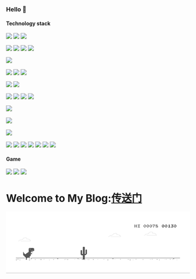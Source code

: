 ### Hello 👋

<!-- [![Anurag's github stats](https://github-readme-stats.vercel.app/api?username=piaohan&show_icons=true&theme=onedark)](https://blog.mypzh.com)&ensp; -->

#### Technology stack
[![](https://img.shields.io/badge/-Linux-fcc624?style=flat-square&logo=linux&logoColor=white)]()
[![](https://img.shields.io/badge/-macOS-292e33?style=flat-square&logo=apple&logoColor=ffffff)]()
[![](https://img.shields.io/badge/-Windows-2376bc?style=flat-square&logo=windows&logoColor=ffffff)]()

[![](https://img.shields.io/badge/-Java-007396?style=flat-square&logo=java&logoColor=ffffff)]()
[![](https://img.shields.io/badge/-PHP-777BB4?style=flat-square&logo=PHP&logoColor=ffffff)]()
[![](https://img.shields.io/badge/-Python-3776AB?style=flat-square&logo=python&logoColor=ffffff)]()
[![](https://img.shields.io/badge/-go-00ADD8?style=flat-square&logo=go&logoColor=ffffff)]()

[![](https://img.shields.io/badge/-Laravel-FF2D20?style=flat-square&logo=laravel&logoColor=ffffff)]()

[![](https://img.shields.io/badge/-Redis-dc382d?style=flat-square&logo=redis&logoColor=white)]()
[![](https://img.shields.io/badge/-MongoDB-47A248?style=flat-square&logo=MongoDB&logoColor=white)]()
[![](https://img.shields.io/badge/-MySQL-003545?style=flat-square&logo=mysql&logoColor=white)]()

[![](https://img.shields.io/badge/-Vagrant-1563FF?style=flat-square&logo=vagrant&logoColor=ffffff)]()
[![](https://img.shields.io/badge/-Docker-2496ED?style=flat-square&logo=docker&logoColor=ffffff)]()

[![](https://img.shields.io/badge/-HTML5-E34F26?style=flat-square&logo=html5&logoColor=white)]()
[![](https://img.shields.io/badge/-CSS3-1572B6?style=flat-square&logo=css3&logoColor=white)]()
[![](https://img.shields.io/badge/-Vue.js-4fc08d?style=flat-square&logo=vue.js&logoColor=ffffff)]()
[![](https://img.shields.io/badge/-Node.js-43853d?style=flat-square&logo=node.js&logoColor=ffffff)]()

[![](https://img.shields.io/badge/-Git-f05032?style=flat-square&logo=git&logoColor=white)]()

[![](https://img.shields.io/badge/-Nginx-269539?style=flat-square&logo=nginx&logoColor=ffffff)]()

[![](https://img.shields.io/badge/-Ethereum-3C3C3D?style=flat-square&logo=ethereum&logoColor=ffffff)]()

[![](https://img.shields.io/badge/-JavaScript-f7e018?style=flat-square&logo=javascript&logoColor=white)]()
[![](https://img.shields.io/badge/-Bootstrap-563D7C?style=flat-square&logo=bootstrap&logoColor=white)]()
[![](https://img.shields.io/badge/-NPM-cb3837?style=flat-square&logo=npm&logoColor=white)]()
[![](https://img.shields.io/badge/-Gulp-CF4647?style=flat-square&logo=gulp&logoColor=ffffff)]()
[![](https://img.shields.io/badge/-Bower-EF5734?style=flat-square&logo=bower&logoColor=ffffff)]()
[![](https://img.shields.io/badge/-Composer-885630?style=flat-square&logo=composer&logoColor=ffffff)]()
[![](https://img.shields.io/badge/-ElasticSearch-005571?style=flat-square&logo=elasticsearch&logoColor=white)]()


#### Game

[![](https://img.shields.io/badge/-Nintendo%20Switch-D12228?style=flat-square&logo=nintendo%20switch&logoColor=ffffff)]()
[![](https://img.shields.io/badge/-Xbox-107C10?style=flat-square&logo=xbox&logoColor=ffffff)]()
[![](https://img.shields.io/badge/Steam-171a21?style=flat-square&logo=steam&logoColor=ffffff)](https://steamcommunity.com/profiles/76561198098555115/)

# Welcome to My Blog:[传送门](http://blog.mypzh.com)

![image](https://github.com/piaohan/piaohan/blob/main/dino.gif)

